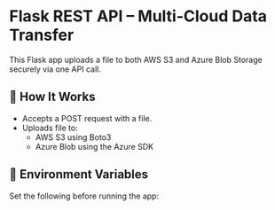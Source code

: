# Flask REST API – Multi-Cloud Data Transfer

This Flask app uploads a file to both AWS S3 and Azure Blob Storage securely via one API call.

## 🚀 How It Works
- Accepts a POST request with a file.
- Uploads file to:
  - AWS S3 using Boto3
  - Azure Blob using the Azure SDK

## 🔐 Environment Variables
Set the following before running the app:
